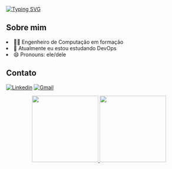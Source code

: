 <!--Welcome-->
  
  <a href="https://git.io/typing-svg"><img src="https://readme-typing-svg.demolab.com?font=Fira+Code&pause=1000&color=70A5FD&width=435&lines=Bem+Vindo+ao+meu+perfil+!!!;Eu+sou+Matheus+Duarte+" alt="Typing SVG" /></a>

<!--Informações Sobre mim-->
## Sobre mim

  <li>👨‍🎓 Engenheiro de Computação em formação</li>
  <li>🌱 Atualmente eu estou estudando DevOps</li>
  <li>😄 Pronouns: ele/dele</li>

<!---Contato--->
## Contato
[![Linkedin](https://img.shields.io/badge/linkedin-0A66C2?style=for-the-badge&logo=linkedin&logoColor=white)](https://www.linkedin.com/in/matheus-duarte-ba0568149/)
[![Gmail](https://img.shields.io/badge/gmail-EA4335?style=for-the-badge&logo=gmail&logoColor=white)](mailto:matheusduartesilv@gmail.com)

<!--Score-->
<div align="center">
  
  <a href="https://github.com/MattheusDuarte">
    
  <img height="180em" src="https://github-readme-stats.vercel.app/api?username=MattheusDuarte&show_icons=true&theme=github_dark&include_commits=true&count_private=true"/>
  <img height="180em" src="https://github-readme-stats.vercel.app/api/top-langs/?username=MattheusDuarte&layout=compact&langs_count=7&theme=github_dark"/>
    
</div>
